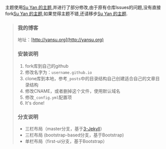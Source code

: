 主题使用[Su Yan 的主题](https://github.com/suyan/suyan.github.io),并进行了部分修改,由于原有仓库Issues的问题,没有直接fork[Su Yan 的主题](https://github.com/suyan/suyan.github.io),如果觉得主题不错,还请移步[Su Yan 的主题](https://github.com/suyan/suyan.github.io).


> ### 我的博客
> 
> 地址：[http://yansu.org](http://yansu.org)
> 
> ### 安装说明
> 
> 1. fork库到自己的github
> 2. 修改名字为：`username.github.io`
> 3. clone库到本地，参考`_posts`中的目录结构自己创建适合自己的文章目录结构
> 4. 修改CNAME，或者删掉这个文件，使用默认域名
> 5. 修改`_config.yml`配置项
> 6. It's done!
> 
> ### 分支说明
> 
> - 三栏布局（master分支，基于[3-Jekyll](https://github.com/P233/3-Jekyll)）
> - 三栏布局 (bootstrap-based分支，基于Bootstrap)
> - 单栏布局（first-ui分支，基于Bootstrap）
